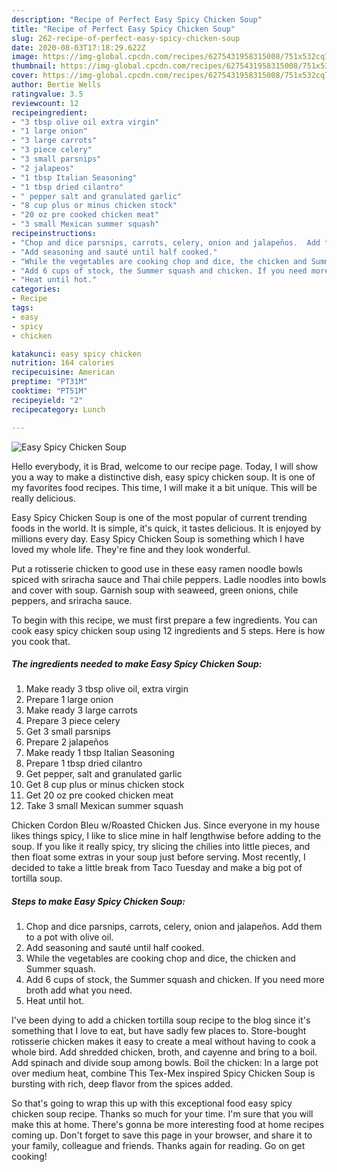 ```yaml
---
description: "Recipe of Perfect Easy Spicy Chicken Soup"
title: "Recipe of Perfect Easy Spicy Chicken Soup"
slug: 262-recipe-of-perfect-easy-spicy-chicken-soup
date: 2020-08-03T17:18:29.622Z
image: https://img-global.cpcdn.com/recipes/6275431958315008/751x532cq70/easy-spicy-chicken-soup-recipe-main-photo.jpg
thumbnail: https://img-global.cpcdn.com/recipes/6275431958315008/751x532cq70/easy-spicy-chicken-soup-recipe-main-photo.jpg
cover: https://img-global.cpcdn.com/recipes/6275431958315008/751x532cq70/easy-spicy-chicken-soup-recipe-main-photo.jpg
author: Bertie Wells
ratingvalue: 3.5
reviewcount: 12
recipeingredient:
- "3 tbsp olive oil extra virgin"
- "1 large onion"
- "3 large carrots"
- "3 piece celery"
- "3 small parsnips"
- "2 jalapeos"
- "1 tbsp Italian Seasoning"
- "1 tbsp dried cilantro"
- " pepper salt and granulated garlic"
- "8 cup plus or minus chicken stock"
- "20 oz pre cooked chicken meat"
- "3 small Mexican summer squash"
recipeinstructions:
- "Chop and dice parsnips, carrots, celery, onion and jalapeños.  Add them to a pot with olive oil."
- "Add seasoning and sauté until half cooked."
- "While the vegetables are cooking chop and dice, the chicken and Summer squash."
- "Add 6 cups of stock, the Summer squash and chicken. If you need more broth add what you need."
- "Heat until hot."
categories:
- Recipe
tags:
- easy
- spicy
- chicken

katakunci: easy spicy chicken 
nutrition: 164 calories
recipecuisine: American
preptime: "PT31M"
cooktime: "PT51M"
recipeyield: "2"
recipecategory: Lunch

---
```



![Easy Spicy Chicken Soup](https://img-global.cpcdn.com/recipes/6275431958315008/751x532cq70/easy-spicy-chicken-soup-recipe-main-photo.jpg)

Hello everybody, it is Brad, welcome to our recipe page. Today, I will show you a way to make a distinctive dish, easy spicy chicken soup. It is one of my favorites food recipes. This time, I will make it a bit unique. This will be really delicious.

Easy Spicy Chicken Soup is one of the most popular of current trending foods in the world. It is simple, it's quick, it tastes delicious. It is enjoyed by millions every day. Easy Spicy Chicken Soup is something which I have loved my whole life. They're fine and they look wonderful.

Put a rotisserie chicken to good use in these easy ramen noodle bowls spiced with sriracha sauce and Thai chile peppers. Ladle noodles into bowls and cover with soup. Garnish soup with seaweed, green onions, chile peppers, and sriracha sauce.


To begin with this recipe, we must first prepare a few ingredients. You can cook easy spicy chicken soup using 12 ingredients and 5 steps. Here is how you cook that.

<!--inarticleads1-->

##### The ingredients needed to make Easy Spicy Chicken Soup:

1. Make ready 3 tbsp olive oil, extra virgin
1. Prepare 1 large onion
1. Make ready 3 large carrots
1. Prepare 3 piece celery
1. Get 3 small parsnips
1. Prepare 2 jalapeños
1. Make ready 1 tbsp Italian Seasoning
1. Prepare 1 tbsp dried cilantro
1. Get  pepper, salt and granulated garlic
1. Get 8 cup plus or minus chicken stock
1. Get 20 oz pre cooked chicken meat
1. Take 3 small Mexican summer squash


Chicken Cordon Bleu w/Roasted Chicken Jus. Since everyone in my house likes things spicy, I like to slice mine in half lengthwise before adding to the soup. If you like it really spicy, try slicing the chilies into little pieces, and then float some extras in your soup just before serving. Most recently, I decided to take a little break from Taco Tuesday and make a big pot of tortilla soup. 

<!--inarticleads2-->

##### Steps to make Easy Spicy Chicken Soup:

1. Chop and dice parsnips, carrots, celery, onion and jalapeños.  Add them to a pot with olive oil.
1. Add seasoning and sauté until half cooked.
1. While the vegetables are cooking chop and dice, the chicken and Summer squash.
1. Add 6 cups of stock, the Summer squash and chicken. If you need more broth add what you need.
1. Heat until hot.


I&#39;ve been dying to add a chicken tortilla soup recipe to the blog since it&#39;s something that I love to eat, but have sadly few places to. Store-bought rotisserie chicken makes it easy to create a meal without having to cook a whole bird. Add shredded chicken, broth, and cayenne and bring to a boil. Add spinach and divide soup among bowls. Boil the chicken: In a large pot over medium heat, combine This Tex-Mex inspired Spicy Chicken Soup is bursting with rich, deep flavor from the spices added. 

So that's going to wrap this up with this exceptional food easy spicy chicken soup recipe. Thanks so much for your time. I'm sure that you will make this at home. There's gonna be more interesting food at home recipes coming up. Don't forget to save this page in your browser, and share it to your family, colleague and friends. Thanks again for reading. Go on get cooking!
